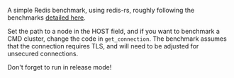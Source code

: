 A simple Redis benchmark, using redis-rs, roughly following the benchmarks [detailed here](https://aws.amazon.com/blogs/database/optimize-redis-client-performance-for-amazon-elasticache/).

Set the path to a node in the HOST field, and if you want to benchmark a CMD cluster, change the code in `get_connection`. The benchmark assumes that the connection requires TLS, and will need to be adjusted for unsecured connections.

Don't forget to run in release mode!
